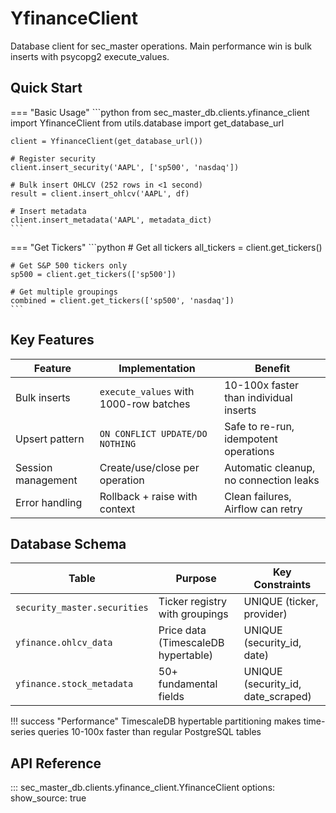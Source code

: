 # YfinanceClient

Database client for sec_master operations. Main performance win is bulk inserts with psycopg2 execute_values.

## Quick Start

=== "Basic Usage"
    ```python
    from sec_master_db.clients.yfinance_client import YfinanceClient
    from utils.database import get_database_url

    client = YfinanceClient(get_database_url())

    # Register security
    client.insert_security('AAPL', ['sp500', 'nasdaq'])

    # Bulk insert OHLCV (252 rows in <1 second)
    result = client.insert_ohlcv('AAPL', df)

    # Insert metadata
    client.insert_metadata('AAPL', metadata_dict)
    ```

=== "Get Tickers"
    ```python
    # Get all tickers
    all_tickers = client.get_tickers()

    # Get S&P 500 tickers only
    sp500 = client.get_tickers(['sp500'])

    # Get multiple groupings
    combined = client.get_tickers(['sp500', 'nasdaq'])
    ```

## Key Features

| Feature | Implementation | Benefit |
|---------|---------------|---------|
| Bulk inserts | `execute_values` with 1000-row batches | 10-100x faster than individual inserts |
| Upsert pattern | `ON CONFLICT UPDATE/DO NOTHING` | Safe to re-run, idempotent operations |
| Session management | Create/use/close per operation | Automatic cleanup, no connection leaks |
| Error handling | Rollback + raise with context | Clean failures, Airflow can retry |

## Database Schema

| Table | Purpose | Key Constraints |
|-------|---------|-----------------|
| `security_master.securities` | Ticker registry with groupings | UNIQUE (ticker, provider) |
| `yfinance.ohlcv_data` | Price data (TimescaleDB hypertable) | UNIQUE (security_id, date) |
| `yfinance.stock_metadata` | 50+ fundamental fields | UNIQUE (security_id, date_scraped) |

!!! success "Performance"
    TimescaleDB hypertable partitioning makes time-series queries 10-100x faster than regular PostgreSQL tables

## API Reference

::: sec_master_db.clients.yfinance_client.YfinanceClient
    options:
      show_source: true
